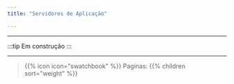 ```yaml
---
title: "Servidores de Aplicação"

---
```



---

:::tip
Em construção
:::

---
> {{% icon icon="swatchbook" %}} Paginas:
> {{% children sort="weight" %}}